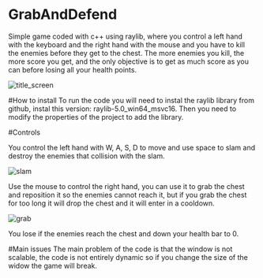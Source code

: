 # GrabAndDefend
Simple game coded with c++ using raylib, where you control a left hand with the keyboard and the right hand with the mouse and you have to kill the enemies before they get to the chest.
The more enemies you kill, the more score you get, and the only objective is to get as much score as you can before losing all your health points.

![title_screen](https://github.com/user-attachments/assets/5bac6900-8f55-4e4b-958e-5519583aaf0b)

#How to install
To run the code you will need to instal the raylib library from github, instal this version: raylib-5.0_win64_msvc16.
Then you need to modify the properties of the project to add the library.

#Controls

You control the left hand with W, A, S, D to move and use space to slam and destroy the enemies that collision with the slam.

![slam](https://github.com/user-attachments/assets/13f5a483-0ce7-4c8f-89f6-6384011d1e7c)

Use the mouse to control the right hand, you can use it to grab the chest and reposition it so the enemies cannot reach it, 
but if you grab the chest for too long it will drop the chest and it will enter in a cooldown.

![grab](https://github.com/user-attachments/assets/407c3a7f-248d-4b49-b3fa-0c3cf15ad18b)

You lose if the enemies reach the chest and down your health bar to 0.

#Main issues
The main problem of the code is that the window is not scalable, the code is not entirely dynamic so if you change the size of the widow the game will break.
